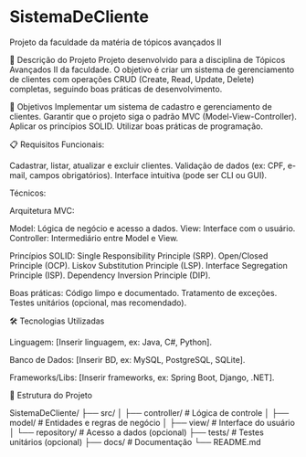 # SistemaDeCliente
Projeto da faculdade da matéria de tópicos avançados II

📌 Descrição do Projeto
Projeto desenvolvido para a disciplina de Tópicos Avançados II da faculdade. O objetivo é criar um sistema de gerenciamento de clientes com operações CRUD (Create, Read, Update, Delete) completas, seguindo boas práticas de desenvolvimento.

🎯 Objetivos
Implementar um sistema de cadastro e gerenciamento de clientes.
Garantir que o projeto siga o padrão MVC (Model-View-Controller).
Aplicar os princípios SOLID.
Utilizar boas práticas de programação.

📋 Requisitos
Funcionais:

Cadastrar, listar, atualizar e excluir clientes.
Validação de dados (ex: CPF, e-mail, campos obrigatórios).
Interface intuitiva (pode ser CLI ou GUI).

Técnicos:

Arquitetura MVC:

Model: Lógica de negócio e acesso a dados.
View: Interface com o usuário.
Controller: Intermediário entre Model e View.

Princípios SOLID:
Single Responsibility Principle (SRP).
Open/Closed Principle (OCP).
Liskov Substitution Principle (LSP).
Interface Segregation Principle (ISP).
Dependency Inversion Principle (DIP).

Boas práticas:
Código limpo e documentado.
Tratamento de exceções.
Testes unitários (opcional, mas recomendado).


🛠 Tecnologias Utilizadas

Linguagem: [Inserir linguagem, ex: Java, C#, Python].

Banco de Dados: [Inserir BD, ex: MySQL, PostgreSQL, SQLite].

Frameworks/Libs: [Inserir frameworks, ex: Spring Boot, Django, .NET].

📂 Estrutura do Projeto

SistemaDeCliente/ ├── src/ │ ├── controller/ # Lógica de controle │ ├── model/ # Entidades e regras de negócio │ ├── view/ # Interface do usuário │ └── repository/ # Acesso a dados (opcional) ├── tests/ # Testes unitários (opcional) ├── docs/ # Documentação └── README.md

